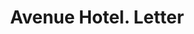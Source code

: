 ---
doi: 10.7916/D84T7W90
date_other: '1880'
date_other_textual: 1880-1889
form: correspondence
genre:
- Letters (correspondence)
name:
- Avenue Hotel
object_in_context_url: https://biggert.cul.columbia.edu/items/view/ave_biggert_00003
subject_hierarchical_geographic:
- Hot Springs, Arkansas, United States
subject_name:
- Avenue Hotel
title: Avenue Hotel. Letter
sort_title: Avenue Hotel. Letter
call_number: ave_biggert_00003
coordinates:
- 34.49722222222222,-93.05527777777777
pid: ave_biggert_00003
identifiers: ave_biggert_00003
permalink: /biggert/ave_biggert_00003/
layout: iiif-image-page
---
